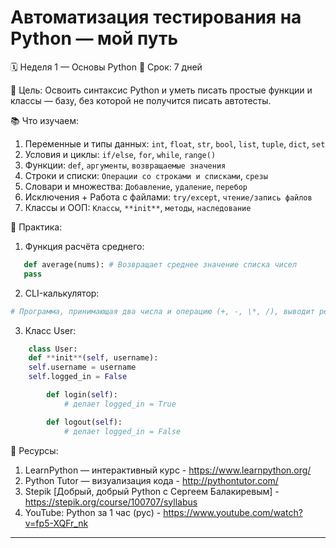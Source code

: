 # Автоматизация тестирования на Python — мой путь

🗓️ Неделя 1 — Основы Python
📅 Срок: 7 дней

🎯 Цель:
Освоить синтаксис Python и уметь писать простые функции и классы — базу, без которой не получится писать автотесты.

📚 Что изучаем:

1. Переменные и типы данных: `int`, `float`, `str`, `bool`, `list`, `tuple`, `dict`, `set`
2. Условия и циклы: `if/else`, `for`, `while`, `range()`
3. Функции: `def`, `аргументы`, `возвращаемые значения`
4. Строки и списки: `Операции со строками и списками`, `срезы`
5. Словари и множества: `Добавление`, `удаление`, `перебор`
6. Исключения + Работа с файлами: `try/except`, `чтение/запись файлов`
7. Классы и ООП: `Классы`, `**init**`, `методы`, `наследование`

🧪 Практика:

1. Функция расчёта среднего:

```Python
   def average(nums): # Возвращает среднее значение списка чисел
   pass
```

2. CLI-калькулятор:

```python
# Программа, принимающая два числа и операцию (+, -, \*, /), выводит результат
```

3.  Класс User:

```python
    class User:
    def **init**(self, username):
    self.username = username
    self.logged_in = False

        def login(self):
            # делает logged_in = True

        def logout(self):
            # делает logged_in = False
```

🔗 Ресурсы:
1. LearnPython — интерактивный курс - https://www.learnpython.org/
2. Python Tutor — визуализация кода - http://pythontutor.com/
3. Stepik [Добрый, добрый Python с Сергеем Балакиревым] - https://stepik.org/course/100707/syllabus
4. YouTube: Python за 1 час (рус) - https://www.youtube.com/watch?v=fp5-XQFr_nk

---
